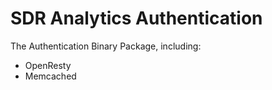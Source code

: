 # SDR Analytics Authentication #

The Authentication Binary Package, including:
 * OpenResty
 * Memcached

 
